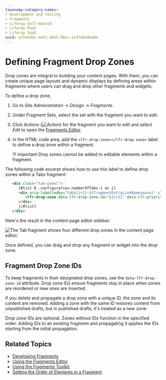 ```yaml
---
taxonomy-category-names:
- Development and Tooling
- Fragments
- Liferay Self-Hosted
- Liferay PaaS
- Liferay SaaS
uuid: ac5e5ddc-ee51-48a5-86ac-ac47e6a0ea0e
---
```


# Defining Fragment Drop Zones

Drop zones are integral to building your content pages. With them, you can create unique page layouts and dynamic displays by defining areas within fragments where users can drag and drop other fragments and widgets.

To define a drop zone,

1. Go to *Site Administration* &rarr; *Design* &rarr; *Fragments*.

1. Under Fragment Sets, select the set with the fragment you want to edit.

1. Click *Actions* (![Action](../../../images/icon-actions.png)) for the fragment you want to edit and select *Edit* to open the [Fragments Editor](./using-the-fragments-editor.md).

1. In the HTML code area, add the `<lfr-drop-zone></lfr-drop-zone>` label to define a drop zone within a fragment.

   !!! important
       Drop zones cannot be added to editable elements within a fragment.

The following code excerpt shows how to use this label to define drop zones within a Tabs fragment:

   ```html
      <div class="tab-panel">
         [#list 0..configuration.numberOfTabs-1 as i]
         <div aria-labelledby="tab${i+1}-${fragmentEntryLinkNamespace}" class="d-none tab-panel-item" data-fragment-namespace="${fragmentEntryLinkNamespace}" id="tabPanel${i+1}-${fragmentEntryLinkNamespace}" role="tabpanel" tabindex="0">
            <lfr-drop-zone data-lfr-drop-zone-id="${i+1}" data-lfr-priority="${i+1}"></lfr-drop-zone>
         </div>
         [/#list]
      </div>
   ```

Here's the result in the content page editor sidebar:

![The Tab fragment shows four different drop zones in the content page editor.](./defining-fragment-drop-zones/images/04.png)

Once defined, you can drag and drop any fragment or widget into the drop zone.

## Fragment Drop Zone IDs

To keep fragments in their designated drop zones, use the `data-lfr-drop-zone-id` attribute. Drop zone IDs ensure fragments stay in place when zones are reordered or new ones are inserted.

If you delete and propagate a drop zone with a unique ID, the zone and its content are removed. Adding a zone with the same ID restores content from unpublished drafts, but in published drafts, it's treated as a new zone.

Drop zone IDs are optional. Zones without IDs function in the specified order. Adding IDs to an existing fragment and propagating it applies the IDs starting from the initial propagation.

## Related Topics

- [Developing Fragments](../developing-page-fragments.md)
- [Using the Fragments Editor](./using-the-fragments-editor.md)
- [Using the Fragments Toolkit](./using-the-fragments-toolkit.md)
- [Setting the Order of Elements in a Fragment](./setting-the-order-of-elements-in-a-fragment.md)
